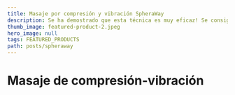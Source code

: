 ```yaml
---
title: Masaje por compresión y vibración SpheraWay
description: Se ha demostrado que esta técnica es muy eficaz! Se consigue mediante el uso de compresión por microvibración, que alterna entre compresión y presión sobre los tejidos. Este principio proporciona un excelente ejercicio para los vasos sanguíneos.
thumb_image: featured-product-2.jpeg
hero_image: null
tags: FEATURED_PRODUCTS
path: posts/spheraway
---
```


# Masaje de compresión-vibración
